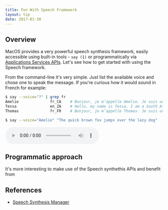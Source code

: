 ```yaml
---
title: Fun With Speech Framework
layout: tip
date: 2017-01-30
---
```


## Overview

MacOS provides a very powerful speech synthesis framework, easily accessible using built-in tools - ```say (1)``` or programmatically via [Applications Services APIs](https://developer.apple.com/documentation/applicationservices/speech_synthesis_manager). Let's see how to get started with using the Speech framework.

From the command-line it's very simple. Just list the available voice and chose one to speak the message. If you're curious how it would sound in French for example:

```bash
$ say --voice="?" | grep fr
Amelie              fr_CA    # Bonjour, je m’appelle Amelie. Je suis une voix canadienne.
Tessa               en_ZA    # Hello, my name is Tessa. I am a South African-English voice.
Thomas              fr_FR    # Bonjour, je m’appelle Thomas. Je suis une voix française.

$ say --voice="Amelie" "The quick brown fox jumps over the lazy dog"
```

<audio controls>
  <source src="/assets/media/speech.mp3" type="audio/mpeg">
Your browser does not support the audio element.
</audio>

## Programmatic approach

It's more interesting to make use of the Speech synthethis APIs and benefit from 

## References

* [Speech Synthesis Manager](https://developer.apple.com/documentation/applicationservices/speech_synthesis_manager)

